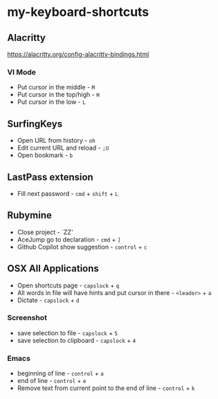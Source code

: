 # my-keyboard-shortcuts

## Alacritty
https://alacritty.org/config-alacritty-bindings.html
### VI Mode
- Put cursor in the middle - `M`
- Put cursor in the top/high - `H`
- Put cursor in the low - `L`

## SurfingKeys
- Open URL from history - `oh`
- Edit current URL and reload - `;U`
- Open bookmark - `b`

## LastPass extension
- Fill next password - `cmd` + `shift` + `L`

## Rubymine
- Close project - `ZZ'
- AceJump go to declaration - `cmd` + `]`
- Github Copilot show suggestion - `control` + `c`

## OSX All Applications
- Open shortcuts page - `capslock` + `q`
- All words in file will have hints and put cursor in there - `<leader>` + `a`
- Dictate - `capslock` + `d`

### Screenshot
- save selection to file - `capslock` + `5`
- save selection to clipboard - `capslock` + `4`

### Emacs
- beginning of line - `control` + `a`
- end of line - `control` + `e`
- Remove text from current point to the end of line - `control` + `k`
